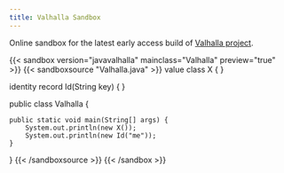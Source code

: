 ```yaml
---
title: Valhalla Sandbox
---
```


Online sandbox for the latest early access build of [Valhalla project](https://jdk.java.net/valhalla/).

{{< sandbox version="javavalhalla" mainclass="Valhalla" preview="true" >}}
{{< sandboxsource "Valhalla.java" >}}
value class X {
}

identity record Id(String key) {
}

public class Valhalla {

    public static void main(String[] args) {
        System.out.println(new X());
        System.out.println(new Id("me"));
    }

}
{{< /sandboxsource >}}
{{< /sandbox >}}